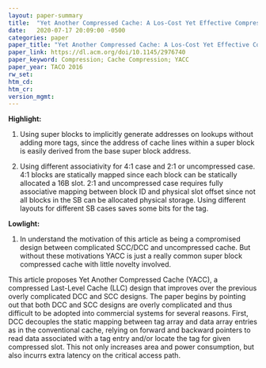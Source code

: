 ```yaml
---
layout: paper-summary
title:  "Yet Another Compressed Cache: A Los-Cost Yet Effective Compressed Cache"
date:   2020-07-17 20:09:00 -0500
categories: paper
paper_title: "Yet Another Compressed Cache: A Los-Cost Yet Effective Compressed Cache"
paper_link: https://dl.acm.org/doi/10.1145/2976740
paper_keyword: Compression; Cache Compression; YACC
paper_year: TACO 2016
rw_set:
htm_cd:
htm_cr:
version_mgmt:
---
```


**Highlight:**

1. Using super blocks to implicitly generate addresses on lookups without adding more tags, since the address of cache lines
   within a super block is easily derived from the base super block address.

2. Using different associativity for 4:1 case and 2:1 or uncompressed case. 4:1 blocks are statically mapped since each block
   can be statically allocated a 16B slot. 2:1 and uncompressed case requires fully associative mapping between block
   ID and physical slot offset since not all blocks in the SB can be allocated physical storage.
   Using different layouts for different SB cases saves some bits for the tag.

**Lowlight:**

1. In understand the motivation of this article as being a compromised design between complicated SCC/DCC and uncompressed
   cache. But without these motivations YACC is just a really common super block compressed cache with little novelty involved.

This article proposes Yet Another Compressed Cache (YACC), a compressed Last-Level Cache (LLC) design that improves over
the previous overly complicated DCC and SCC designs. The paper begins by pointing out that both DCC and SCC designs are
overly complicated and thus difficult to be adopted into commercial systems for several reasons. First, DCC decouples
the static mapping between tag array and data array entries as in the conventional cache, relying on forward and backward
pointers to read data associated with a tag entry and/or locate the tag for given compressed slot. This not only increases
area and power consumption, but also incurrs extra latency on the critical access path. 
